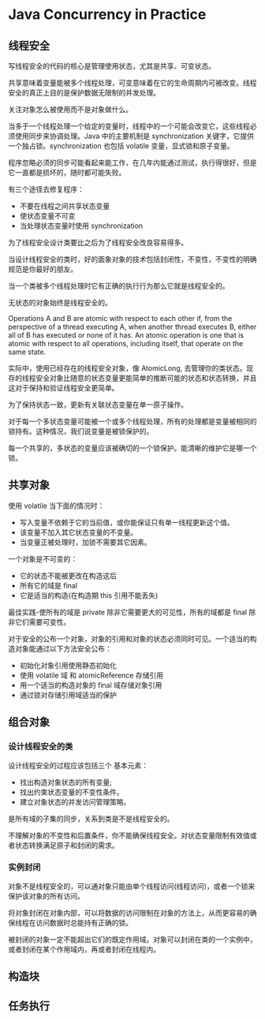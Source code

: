 # Java Concurrency in Practice

## 线程安全

写线程安全的代码的核心是管理使用状态，尤其是共享、可变状态。

共享意味着变量能被多个线程处理，可变意味着在它的生命周期内可被改变。线程安全的真正上目的是保护数据无限制的并发处理。

关注对象怎么被使用而不是对象做什么。

当多于一个线程处理一个给定的变量时，线程中的一个可能会改变它，这些线程必须使用同步来协调处理。Java 中的主要机制是 synchronization 关键字，它提供一个独占锁。synchronization 也包括 volatile 变量，显式锁和原子变量。

程序忽略必须的同步可能看起来能工作，在几年内能通过测试，执行得很好，但是它一直都是损坏的，随时都可能失败。

有三个途径去修复程序：

* 不要在线程之间共享状态变量
* 使状态变量不可变
* 当处理状态变量时使用 synchronization 

为了线程安全设计类要比之后为了线程安全改良容易得多。

当设计线程安全的类时，好的面象对象的技术包括封闭性，不变性，不变性的明确规范是你最好的朋友。

当一个类被多个线程处理时它有正确的执行行为那么它就是线程安全的。

无状态的对象始终是线程安全的。

Operations A and B are atomic with respect to each other if, from the
perspective of a thread executing A, when another thread executes B,
either all of B has executed or none of it has. An atomic operation is one that is atomic with respect to all operations, including itself, that operate on the same state.

实际中，使用已经存在的线程安全对象，像 AtomicLong, 去管理你的类状态。现存的线程安全对象比随意的状态变量更能简单的推断可能的状态和状态转换，并且这对于保持和验证线程安全更简单。

为了保持状态一致，更新有关联状态变量在单一原子操作。

对于每一个多状态变量可能被一个或多个线程处理，所有的处理都是变量被相同的锁持有。这种情况，我们说变量是被锁保护的。

每一个共享的，多状态的变量应该被确切的一个锁保护。能清晰的维护它是哪一个锁。

## 共享对象

使用 volatile 当下面的情况时：

* 写入变量不依赖于它的当前值，或你能保证只有单一线程更新这个值。
* 该变量不加入其它状态变量的不变量。
* 当变量正被处理时，加锁不需要其它因素。

一个对象是不可变的：

* 它的状态不能被更改在构造这后
* 所有它的域是 final
* 它是适当的构造(在构造期 this 引用不能丢失)

最佳实践-使所有的域是 private 除非它需要更大的可见性，所有的域都是 final 除非它们需要可变性。

对于安全的公布一个对象，对象的引用和对象的状态必须同时可见。一个适当的构造对象能通过以下方法安全公布：

* 初始化对象引用使用静态初始化
* 使用 volatile 域 和 atomicReference 存储引用
* 用一个适当的构造对象的 final 域存储对象引用
* 通过锁对存储引用域适当的保护

## 组合对象

### 设计线程安全的类 

设计线程安全的过程应该包括三个 基本元素：

* 找出构造对象状态的所有变量;
* 找出约束状态变量的不变性条件。
* 建立对象状态的并发访问管理策略。

是所有域的子集的同步，关系到类是不是线程安全的。

不理解对象的不变性和后置条件，你不能确保线程安全。对状态变量限制有效值或者状态转换满足原子和封闭的需求。

### 实例封闭

对象不是线程安全的，可以通对象只能由单个线程访问(线程访问)，或者一个锁来保护该对象的所有访问。

将对象封闭在对象内部，可以将数据的访问限制在对象的方法上，从而更容易的确保线程在访问数据时总能持有正确的锁。

被封闭的对象一定不能超出它们的既定作用域。对象可以封闭在类的一个实例中，或者封闭在某个作用域内，再或者封闭在线程内。

## 构造块

## 任务执行






